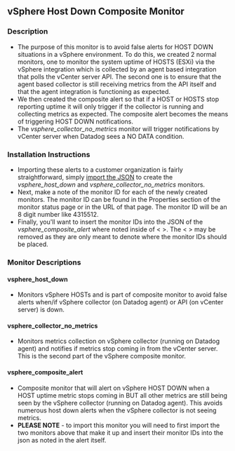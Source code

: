 ## vSphere Host Down Composite Monitor

### Description
- The purpose of this monitor is to avoid false alerts for HOST DOWN situations in a vSphere environment.  To do this, we created 2 normal monitors, one to monitor the system uptime of HOSTS (ESXi) via the vSphere integration which is collected by an agent based integration that polls the vCenter server API.  The second one is to ensure that the agent based collector is still receiving metrics from the API itself and that the agent integration is functioning as expected.
- We then created the composite alert so that if a HOST or HOSTS stop reporting uptime it will only trigger if the collector is running and collecting metrics as expected.  The composite alert becomes the means of triggering HOST DOWN notifications.
- The *vsphere_collector_no_metrics* monitor will trigger notifications by vCenter server when Datadog sees a NO DATA condition.

### Installation Instructions
- Importing these alerts to a customer organization is fairly straightforward, simply [import the JSON](https://docs.datadoghq.com/monitors/manage/status/#export-and-import) to create the *vsphere_host_down* and *vsphere_collector_no_metrics* monitors.
- Next, make a note of the monitor ID for each of the newly created monitors.  The monitor ID can be found in the Properties section of the monitor status page or in the URL of that page.  The monitor ID will be an 8 digit number like 4315512.
- Finally, you'll want to insert the monitor IDs into the JSON of the *vsphere_composite_alert* where noted inside of < >.  The < > may be removed as they are only meant to denote where the monitor IDs should be placed. 

### Monitor Descriptions

#### vsphere_host_down
- Monitors vSphere HOSTs and is part of composite monitor to avoid false alerts when/if vSphere collector (on Datadog agent) or API (on vCenter server) is down.

#### vsphere_collector_no_metrics
- Monitors metrics collection on vSphere collector (running on Datadog agent) and notifies if metrics stop coming in from the vCenter server.  This is the second part of the vSphere composite monitor.

#### vsphere_composite_alert
- Composite monitor that will alert on vSphere HOST DOWN when a HOST uptime metric stops coming in BUT all other metrics are still being seen by the vSphere collector (running on Datadog agent).  This avoids numerous host down alerts when the vSphere collector is not seeing metrics.  
- **PLEASE NOTE** - to import this monitor you will need to first import the two monitors above that make it up and insert their monitor IDs into the json as noted in the alert itself.
